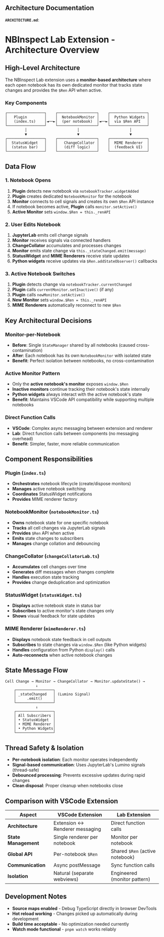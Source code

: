 ## Architecture Documentation

**`ARCHITECTURE.md`**:

# NBInspect Lab Extension - Architecture Overview

## High-Level Architecture

The NBInspect Lab extension uses a **monitor-based architecture** where each open notebook has its own dedicated monitor that tracks state changes and provides the `$Ren` API when active.

### Key Components

```
┌─────────────────┐    ┌──────────────────┐    ┌─────────────────┐
│   Plugin        │    │  NotebookMonitor │    │  Python Widgets │
│   (index.ts)    │◄──►│  (per notebook)  │◄──►│  via $Ren API   │
└─────────────────┘    └──────────────────┘    └─────────────────┘
         │                       │                       │
         ▼                       ▼                       ▼
┌─────────────────┐    ┌──────────────────┐    ┌─────────────────┐
│  StatusWidget   │    │   ChangeCollator │    │  MIME Renderer  │
│  (status bar)   │    │   (diff logic)   │    │  (feedback UI)  │
└─────────────────┘    └──────────────────┘    └─────────────────┘
```

## Data Flow

### 1. Notebook Opens
1. **Plugin** detects new notebook via `notebookTracker.widgetAdded`
2. **Plugin** creates dedicated `NotebookMonitor` for the notebook
3. **Monitor** connects to cell signals and creates its own `$Ren` API instance
4. If notebook becomes active, **Plugin** calls `monitor.setActive()`
5. **Active Monitor** sets `window.$Ren = this._renAPI`

### 2. User Edits Notebook
1. **JupyterLab** emits cell change signals
2. **Monitor** receives signals via connected handlers
3. **ChangeCollator** accumulates and processes changes
4. **Monitor** emits state change via `this._stateChanged.emit(message)`
5. **StatusWidget** and **MIME Renderers** receive state updates
6. **Python widgets** receive updates via `$Ren.addStateObserver()` callbacks

### 3. Active Notebook Switches
1. **Plugin** detects change via `notebookTracker.currentChanged`
2. **Plugin** calls `currentMonitor.setInactive()` (if any)
3. **Plugin** calls `newMonitor.setActive()`
4. **New Monitor** sets `window.$Ren = this._renAPI`
5. **MIME Renderers** automatically reconnect to new `$Ren`

## Key Architectural Decisions

### Monitor-per-Notebook
- **Before**: Single `StateManager` shared by all notebooks (caused cross-contamination)
- **After**: Each notebook has its own `NotebookMonitor` with isolated state
- **Benefit**: Perfect isolation between notebooks, no cross-contamination

### Active Monitor Pattern  
- Only the **active notebook's monitor** exposes `window.$Ren`
- **Inactive monitors** continue tracking their notebook's state internally
- **Python widgets** always interact with the active notebook's state
- **Benefit**: Maintains VSCode API compatibility while supporting multiple notebooks

### Direct Function Calls
- **VSCode**: Complex async messaging between extension and renderer
- **Lab**: Direct function calls between components (no messaging overhead)
- **Benefit**: Simpler, faster, more reliable communication

## Component Responsibilities

### Plugin (`index.ts`)
- **Orchestrates** notebook lifecycle (create/dispose monitors)
- **Manages** active notebook switching
- **Coordinates** StatusWidget notifications
- **Provides** MIME renderer factory

### NotebookMonitor (`notebookMonitor.ts`)  
- **Owns** notebook state for one specific notebook
- **Tracks** all cell changes via JupyterLab signals
- **Provides** `$Ren` API when active
- **Emits** state changes to subscribers
- **Manages** change collation and debouncing

### ChangeCollator (`changeCollatorLab.ts`)
- **Accumulates** cell changes over time
- **Generates** diff messages when changes complete
- **Handles** execution state tracking
- **Provides** change deduplication and optimization

### StatusWidget (`statusWidget.ts`)
- **Displays** active notebook state in status bar
- **Subscribes** to active monitor's state changes only
- **Shows** visual feedback for state updates

### MIME Renderer (`mimeRenderer.ts`)
- **Displays** notebook state feedback in cell outputs
- **Subscribes** to state changes via `window.$Ren` (like Python widgets)
- **Handles** configuration from Python `display()` calls
- **Auto-reconnects** when active notebook changes

## State Message Flow

```
Cell Change → Monitor → ChangeCollator → Monitor.updateState() → 
              ↓
    ┌─────────────────┐
    │ _stateChanged   │ (Lumino Signal)
    │     .emit()     │
    └─────────────────┘
              ↓
    ┌─────────────────┐
    │ All Subscribers │
    │ • StatusWidget  │
    │ • MIME Renderer │ 
    │ • Python Widgets│
    └─────────────────┘
```

## Thread Safety & Isolation

- **Per-notebook isolation**: Each monitor operates independently
- **Signal-based communication**: Uses JupyterLab's Lumino signals (thread-safe)
- **Debounced processing**: Prevents excessive updates during rapid changes
- **Clean disposal**: Proper cleanup when notebooks close

## Comparison with VSCode Extension

| Aspect | VSCode Extension | Lab Extension |
|--------|------------------|---------------|
| **Architecture** | Extension ↔ Renderer messaging | Direct function calls |
| **State Management** | Single renderer per notebook | Monitor per notebook |
| **Global API** | Per-notebook `$Ren` | Shared `$Ren` (active notebook) |
| **Communication** | Async postMessage | Sync function calls |
| **Isolation** | Natural (separate webviews) | Engineered (monitor pattern) |

## Development Notes

- **Source maps enabled** - Debug TypeScript directly in browser DevTools  
- **Hot reload working** - Changes picked up automatically during development
- **Build time acceptable** - No optimization needed currently
- **Watch mode functional** - `pnpm watch` works reliably
